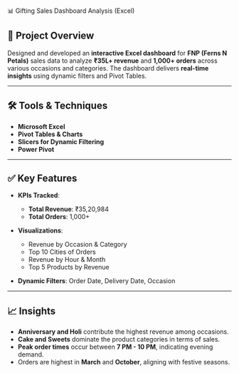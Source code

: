 📊 Gifting Sales Dashboard Analysis (Excel)

## 📌 **Project Overview**

Designed and developed an **interactive Excel dashboard** for **FNP (Ferns N Petals)** sales data to analyze **₹35L+ revenue** and **1,000+ orders** across various occasions and categories.
The dashboard delivers **real-time insights** using dynamic filters and Pivot Tables.

---

## 🛠 **Tools & Techniques**

* **Microsoft Excel**
* **Pivot Tables & Charts**
* **Slicers for Dynamic Filtering**
* **Power Pivot**

---

## ✅ **Key Features**

* **KPIs Tracked**:

  * **Total Revenue**: ₹35,20,984
  * **Total Orders**: 1,000+


* **Visualizations**:

  * Revenue by Occasion & Category
  * Top 10 Cities of Orders
  * Revenue by Hour & Month
  * Top 5 Products by Revenue
* **Dynamic Filters**: Order Date, Delivery Date, Occasion

---

## 📈 **Insights**

* **Anniversary and Holi** contribute the highest revenue among occasions.
* **Cake and Sweets** dominate the product categories in terms of sales.
* **Peak order times** occur between **7 PM - 10 PM**, indicating evening demand.
* Orders are highest in **March** and **October**, aligning with festive seasons.


